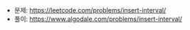 - 문제: https://leetcode.com/problems/insert-interval/
- 풀이: https://www.algodale.com/problems/insert-interval/